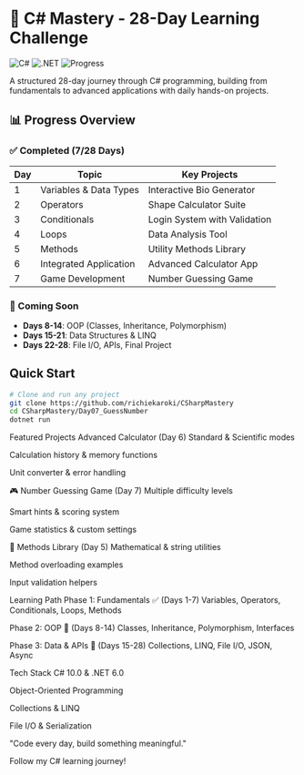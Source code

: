 # 🎯 C# Mastery - 28-Day Learning Challenge

![C#](https://img.shields.io/badge/C%23-239120?style=for-the-badge&logo=c-sharp&logoColor=white)
![.NET](https://img.shields.io/badge/.NET-512BD4?style=for-the-badge&logo=dotnet&logoColor=white)
![Progress](https://img.shields.io/badge/Progress-7%2F28%20Days-blue?style=for-the-badge)

A structured 28-day journey through C# programming, building from fundamentals to advanced applications with daily hands-on projects.

## 📊 Progress Overview

### ✅ Completed (7/28 Days)

| Day | Topic                  | Key Projects                 |
| --- | ---------------------- | ---------------------------- |
| 1   | Variables & Data Types | Interactive Bio Generator    |
| 2   | Operators              | Shape Calculator Suite       |
| 3   | Conditionals           | Login System with Validation |
| 4   | Loops                  | Data Analysis Tool           |
| 5   | Methods                | Utility Methods Library      |
| 6   | Integrated Application | Advanced Calculator App      |
| 7   | Game Development       | Number Guessing Game         |

### 🔄 Coming Soon

- **Days 8-14**: OOP (Classes, Inheritance, Polymorphism)
- **Days 15-21**: Data Structures & LINQ
- **Days 22-28**: File I/O, APIs, Final Project

## Quick Start

```bash
# Clone and run any project
git clone https://github.com/richiekaroki/CSharpMastery
cd CSharpMastery/Day07_GuessNumber
dotnet run
```

Featured Projects
Advanced Calculator (Day 6)
Standard & Scientific modes

Calculation history & memory functions

Unit converter & error handling

🎮 Number Guessing Game (Day 7)
Multiple difficulty levels

Smart hints & scoring system

Game statistics & custom settings

🔧 Methods Library (Day 5)
Mathematical & string utilities

Method overloading examples

Input validation helpers

Learning Path
Phase 1: Fundamentals ✅ (Days 1-7)
Variables, Operators, Conditionals, Loops, Methods

Phase 2: OOP 🔄 (Days 8-14)
Classes, Inheritance, Polymorphism, Interfaces

Phase 3: Data & APIs 🔄 (Days 15-28)
Collections, LINQ, File I/O, JSON, Async

Tech Stack
C# 10.0 & .NET 6.0

Object-Oriented Programming

Collections & LINQ

File I/O & Serialization

"Code every day, build something meaningful."

Follow my C# learning journey!

